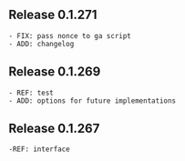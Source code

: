 ## Release 0.1.271

    - FIX: pass nonce to ga script
    - ADD: changelog

## Release 0.1.269

    - REF: test
    - ADD: options for future implementations

## Release 0.1.267

    -REF: interface
